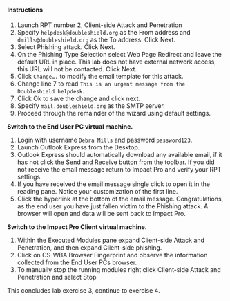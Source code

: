 #### Instructions

1. Launch RPT number 2, Client-side Attack and Penetration
2. Specify ``helpdesk@doubleshield.org`` as the From address and ``dmills@doubleshield.org`` as the To address. Click Next.
3. Select Phishing attack. Click Next.
4. On the Phishing Type Selection select Web Page Redirect and leave the default URL in place. This lab does not have external network access, this URL will not be contacted. Click Next. 
5. Click ``Change….`` to modify the email template for this attack. 
6. Change line 7 to read ``This is an urgent message from the Doubleshield helpdesk``.
7. Click Ok to save the change and click next. 
8. Specify ``mail.doubleshield.org`` as the SMTP server. 
9. Proceed through the remainder of the wizard using default settings. 

**Switch to the End User PC virtual machine.**

1. Login with username ``Debra Mills`` and password ``password123``.
2. Launch Outlook Express from the Desktop. 
3. Outlook Express should automatically download any available email, if it has not click the Send and Receive button from the toolbar. If you did not receive the email message return to Impact Pro and verify your RPT settings. 
4. If you have received the email message single click to open it in the reading pane. Notice your customization of the first line. 
5. Click the hyperlink at the bottom of the email message. Congratulations, as the end user you have just fallen victim to the Phishing attack. A browser will open and data will be sent back to Impact Pro. 

**Switch to the Impact Pro Client virtual machine.**

1. Within the Executed Modules pane expand Client-side Attack and Penetration, and then expand Client-side phishing. 
2. Click on CS-WBA Browser Fingerprint and observe the information collected from the End User PCs browser. 
3. To manually stop the running modules right click Client-side Attack and Penetration and select Stop

This concludes lab exercise 3, continue to exercise 4.
